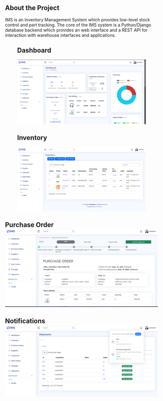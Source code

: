## About the Project
IMS is an Inventory Management System which provides low-level stock control and part tracking. The core of the IMS system is a Python/Django database backend which provides an web interface and a REST API for interaction with warehouse interfaces and applications.

<figure>
<h2>Dashboard</h2>
<img src="IMS/static/assets/img/dashboard.png">
</figure>
<figure>
<h2>Inventory</h2>
<img src="IMS/static/assets/img/inventory.png">
</figure>
<h2>Purchase Order</figcaption>
<img src="IMS/static/assets/img/purchaseorder1.png">
</figure>
<h2>Notifications</figcaption>
<img src="IMS/static/assets/img/notifications-ships.png">
</figure>
